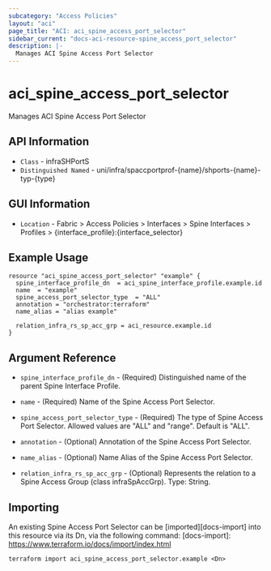 ```yaml
---
subcategory: "Access Policies"
layout: "aci"
page_title: "ACI: aci_spine_access_port_selector"
sidebar_current: "docs-aci-resource-spine_access_port_selector"
description: |-
  Manages ACI Spine Access Port Selector
---
```


# aci_spine_access_port_selector #

Manages ACI Spine Access Port Selector

## API Information ##

* `Class` - infraSHPortS
* `Distinguished Named` - uni/infra/spaccportprof-{name}/shports-{name}-typ-{type}

## GUI Information ##

* `Location` - Fabric > Access Policies > Interfaces > Spine Interfaces > Profiles > {interface_profile}:{interface_selector}


## Example Usage ##

```hcl
resource "aci_spine_access_port_selector" "example" {
  spine_interface_profile_dn  = aci_spine_interface_profile.example.id
  name  = "example"
  spine_access_port_selector_type  = "ALL"
  annotation = "orchestrator:terraform"
  name_alias = "alias example"

  relation_infra_rs_sp_acc_grp = aci_resource.example.id
}
```

## Argument Reference ##

* `spine_interface_profile_dn` - (Required) Distinguished name of the parent Spine Interface Profile.
* `name` - (Required) Name of the Spine Access Port Selector.
* `spine_access_port_selector_type` - (Required) The type of Spine Access Port Selector. Allowed values are "ALL" and "range". Default is "ALL".
* `annotation` - (Optional) Annotation of the Spine Access Port Selector.
* `name_alias` - (Optional) Name Alias of the Spine Access Port Selector.

* `relation_infra_rs_sp_acc_grp` - (Optional) Represents the relation to a Spine Access Group (class infraSpAccGrp). Type: String.


## Importing ##

An existing Spine Access Port Selector can be [imported][docs-import] into this resource via its Dn, via the following command:
[docs-import]: https://www.terraform.io/docs/import/index.html


```
terraform import aci_spine_access_port_selector.example <Dn>
```